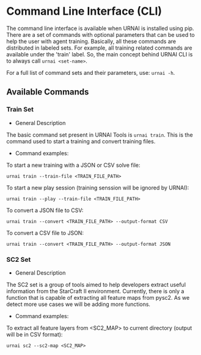 # Command Line Interface (CLI)

The command line interface is available when URNAI is installed using pip. There are a set of commands with optional parameters that can be used to help the user with agent training. Basically, all these commands are distributed in labeled sets. For example, all training related commands are available under the 'train' label. So, the main concept behind URNAI CLI is to always call ``urnai <set-name>``. 

For a full list of command sets and their parameters, use: ``urnai -h``.

## Available Commands

### Train Set

- General Description

The basic command set present in URNAI Tools is ``urnai train``. This is the command used to start a training and convert training files.

- Command examples:

To start a new training with a JSON or CSV solve file:

```
urnai train --train-file <TRAIN_FILE_PATH>
```

To start a new play session (training senssion will be ignored by URNAI):

```
urnai train --play --train-file <TRAIN_FILE_PATH>
```

To convert a JSON file to CSV:

```
urnai train --convert <TRAIN_FILE_PATH> --output-format CSV
```

To convert a CSV file to JSON:

```
urnai train --convert <TRAIN_FILE_PATH> --output-format JSON
```

### SC2 Set

- General Description

The SC2 set is a group of tools aimed to help developers extract useful information from the StarCraft II environment. Currently, there is only a function that is capable of extracting all feature maps from pysc2. As we detect more use cases we will be adding more functions.

- Command examples:

To extract all feature layers from <SC2_MAP> to current directory (output will be in CSV format):

```
urnai sc2 --sc2-map <SC2_MAP>
```

